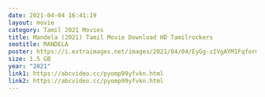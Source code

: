 ```yaml
---
date: 2021-04-04 16:41:19
layout: movie
category: Tamil 2021 Movies
title: Mandela (2021) Tamil Movie Download HD Tamilrockers
seotitle: MANDELA
poster: https://i.extraimages.net/images/2021/04/04/EyGg-zIVgAYM1Fqformatjpgnamelarge.jpg
size: 1.5 GB
year: "2021"
link1: https://abcvideo.cc/pyomp99yfvkn.html
link2: https://abcvideo.cc/pyomp99yfvkn.html
---
```

